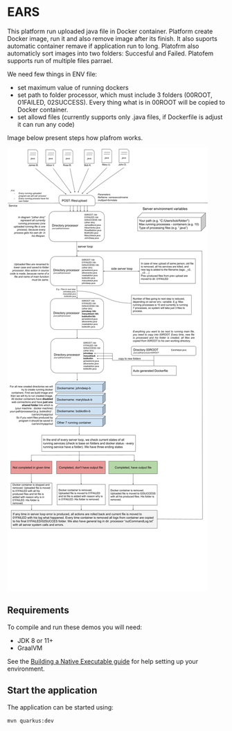 # EARS
This platform run uploaded java file in Docker container. Platform create Docker image, run it and also remove image after its finish. It also suports automatic container remave if application run to long. Platofrm also automaticly sort images into two folders: Succesful and Failed. Platofem supports run of multiple files parrael.

We need few things in ENV file:
- set maximum value of running dockers
- set path to folder processor, which must include 3 folders (00ROOT, 01FAILED, 02SUCCESS). Every thing what is in 00ROOT will be copied to Docker container.
- set allowd files (currently supports only .java files, if Dockerfile is adjust it can run any code)

Image below present steps how plafrom works.

![alt text](https://github.com/eiifi/EARS/blob/main/EARS%20Flow.jpg?raw=true)

## Requirements

To compile and run these demos you will need:

- JDK 8 or 11+
- GraalVM

See the [Building a Native Executable guide](https://quarkus.io/guides/building-native-image) for help setting up your environment.

## Start the application

The application can be started using: 

```bash
mvn quarkus:dev
```  

